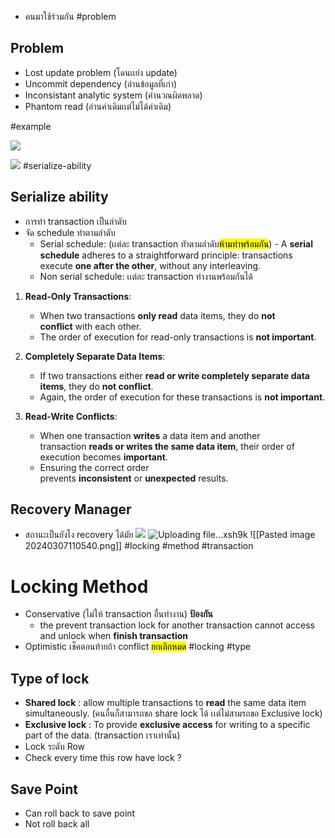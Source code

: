 - คนมาใช้ร่วมกัน
#problem
## Problem
- Lost update problem (โดนเเย่ง update)
- Uncommit dependency (อ่านข้อมูลที่เก่า)
- Inconsistant analytic system (คํานวณผิดพลาด)
- Phantom read (อ่านค่าเดิมเเต่ไม่ได้ค่าเดิม)

#example

![](https://i.imgur.com/PjZZKoJ.png)


![](https://i.imgur.com/bfq17HA.png)
#serialize-ability
## Serialize ability
- การทํา transaction เป็นลําดับ
- จัด schedule ทําตามลําดับ
	- Serial schedule: (เเต่ละ transaction ทัาตามลําดับ<mark class="hltr-yellow">ห้ามทําพร้อมกัน</mark>) - A **serial schedule** adheres to a straightforward principle: transactions execute **one after the other**, without any interleaving.
	- Non serial schedule: เเต่ละ transaction ทํางานพร้อมกันได้

1. **Read-Only Transactions**:
    
    - When two transactions **only read** data items, they do **not conflict** with each other.
    - The order of execution for read-only transactions is **not important**.
2. **Completely Separate Data Items**:
    
    - If two transactions either **read or write completely separate data items**, they do **not conflict**.
    - Again, the order of execution for these transactions is **not important**.
3. **Read-Write Conflicts**:
    
    - When one transaction **writes** a data item and another transaction **reads or writes the same data item**, their order of execution becomes **important**.
    - Ensuring the correct order prevents **inconsistent** or **unexpected** results.

## Recovery Manager
- สถานะเป็นยังไง recovery ได้มัย
![](https://i.imgur.com/V9umaBi.png)
![Uploading file...xsh9k]()
![[Pasted image 20240307110540.png]]
#locking #method #transaction 
# Locking Method
- Conservative (ไม่ให้ transaction อื่นทํางาน) **ป้องกัน**
	- the prevent transaction lock for another transaction cannot access and unlock when **finish transaction**
- Optimistic เช็คตอนท้ายถ้า conflict <mark class="hltr-yellow">ยกเลิกหมด</mark>
#locking #type
## Type of lock
- **Shared lock** : allow multiple transactions to **read** the same data item simultaneously. (คนอื่นก็สามารถขอ share lock ได้ เเต่ไม่สามรถขอ Exclusive lock)
- **Exclusive lock** : To provide **exclusive access** for writing to a specific part of the data. (transaction เราเท่านั้น)
- Lock ระดับ Row
- Check every time this row have lock ?

## Save Point
- Can roll back to save point
- Not roll back all